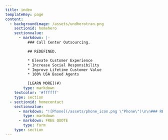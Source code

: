 ```yaml
---
title: index
templateKey: page
content:
  - backgroundimage: /assets/undherotran.png
    sectionid: homehero
    sectionvalue:
      - markdown: |-
          ### Call Center Outsourcing.

          ## REDEFINED.

          * Elevate Customer Experience
          * Increase Social Responsibility
          * Improve Lifetime Customer Value
          * 100% USA Based Agents

          [LEARN MORE](#)
        type: markdown
    textcolor: '#ffffff'
    type: section
  - sectionid: homecontact
    sectionvalue:
      - markdown: "![Phone](/assets/phone_icon.png \"Phone\")\n\n### REDEFINED\n\n#### Call Center Outsourcing.\n\nLorem ipsum dolor sit amet, \x03consectetur adipiscing elit. Maecenas est sem pulvinar in ultrices sit amet, vestibulum sit amet lorem."
        type: markdown
      - markdown: FREE QUOTE
        type: form
    type: section
---
```


